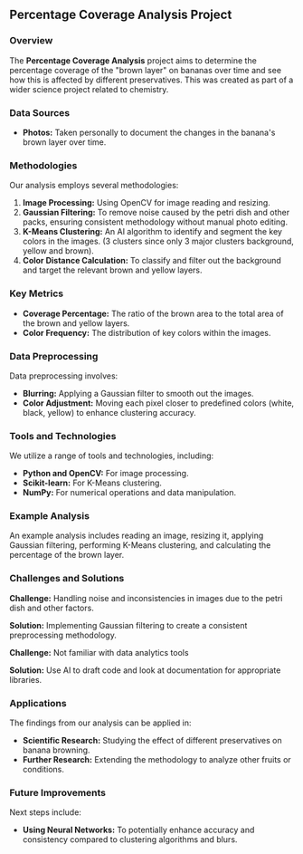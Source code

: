 ## Percentage Coverage Analysis Project

### Overview
The **Percentage Coverage Analysis** project aims to determine the percentage coverage of the "brown layer" on bananas over time and see how this is affected by different preservatives. This was created as part of a wider science project related to chemistry.

### Data Sources
- **Photos:** Taken personally to document the changes in the banana's brown layer over time.

### Methodologies
Our analysis employs several methodologies:
1. **Image Processing:** Using OpenCV for image reading and resizing.
2. **Gaussian Filtering:** To remove noise caused by the petri dish and other packs, ensuring consistent methodology without manual photo editing.
3. **K-Means Clustering:** An AI algorithm to identify and segment the key colors in the images. (3 clusters since only 3 major clusters background, yellow and brown).
4. **Color Distance Calculation:** To classify and filter out the background and target the relevant brown and yellow layers.

### Key Metrics
- **Coverage Percentage:** The ratio of the brown area to the total area of the brown and yellow layers.
- **Color Frequency:** The distribution of key colors within the images.

### Data Preprocessing
Data preprocessing involves:
- **Blurring:** Applying a Gaussian filter to smooth out the images.
- **Color Adjustment:** Moving each pixel closer to predefined colors (white, black, yellow) to enhance clustering accuracy.

### Tools and Technologies
We utilize a range of tools and technologies, including:
- **Python and OpenCV:** For image processing.
- **Scikit-learn:** For K-Means clustering.
- **NumPy:** For numerical operations and data manipulation.

### Example Analysis
An example analysis includes reading an image, resizing it, applying Gaussian filtering, performing K-Means clustering, and calculating the percentage of the brown layer.

### Challenges and Solutions
**Challenge:** Handling noise and inconsistencies in images due to the petri dish and other factors.

**Solution:** Implementing Gaussian filtering to create a consistent preprocessing methodology.

**Challenge:** Not familiar with data analytics tools

**Solution:** Use AI to draft code and look at documentation for appropriate libraries.

### Applications
The findings from our analysis can be applied in:
- **Scientific Research:** Studying the effect of different preservatives on banana browning.
- **Further Research:** Extending the methodology to analyze other fruits or conditions.

### Future Improvements
Next steps include:
- **Using Neural Networks:** To potentially enhance accuracy and consistency compared to clustering algorithms and blurs.


